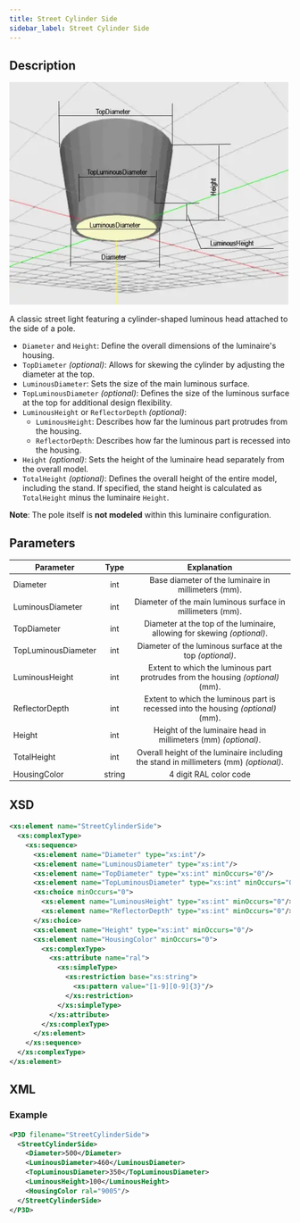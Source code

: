 ```yaml
---
title: Street Cylinder Side
sidebar_label: Street Cylinder Side
---
```


## Description

![Street Cylinder Side](/img/docs/geometry/parametric/street-cylinder-side.webp)

A classic street light featuring a cylinder-shaped luminous head attached to the side of a pole.

- `Diameter` and `Height`: Define the overall dimensions of the luminaire's housing.
- `TopDiameter` *(optional)*: Allows for skewing the cylinder by adjusting the diameter at the top.
- `LuminousDiameter`: Sets the size of the main luminous surface.
- `TopLuminousDiameter` *(optional)*: Defines the size of the luminous surface at the top for additional design flexibility.
- `LuminousHeight` or `ReflectorDepth` *(optional)*:
  - `LuminousHeight`: Describes how far the luminous part protrudes from the housing.
  - `ReflectorDepth`: Describes how far the luminous part is recessed into the housing.
- `Height` *(optional)*: Sets the height of the luminaire head separately from the overall model.
- `TotalHeight` *(optional)*: Defines the overall height of the entire model, including the stand. If specified, the stand height is calculated as `TotalHeight` minus the luminaire `Height`.

**Note**: The pole itself is **not modeled** within this luminaire configuration.

## Parameters

| Parameter           | Type   | Explanation                                                                         |
| ------------------- | :----: | :---------------------------------------------------------------------------------: |
| Diameter            | int    | Base diameter of the luminaire in millimeters (mm).                                |
| LuminousDiameter    | int    | Diameter of the main luminous surface in millimeters (mm).                         |
| TopDiameter         | int    | Diameter at the top of the luminaire, allowing for skewing *(optional)*.          |
| TopLuminousDiameter | int    | Diameter of the luminous surface at the top *(optional)*.                          |
| LuminousHeight      | int    | Extent to which the luminous part protrudes from the housing *(optional)* (mm).    |
| ReflectorDepth      | int    | Extent to which the luminous part is recessed into the housing *(optional)* (mm).  |
| Height              | int    | Height of the luminaire head in millimeters (mm) *(optional)*.                     |
| TotalHeight         | int    | Overall height of the luminaire including the stand in millimeters (mm) *(optional)*.|
| HousingColor        | string | 4 digit RAL color code                                                             |

## XSD

```xml
<xs:element name="StreetCylinderSide">
  <xs:complexType>
    <xs:sequence>
      <xs:element name="Diameter" type="xs:int"/>
      <xs:element name="LuminousDiameter" type="xs:int"/>
      <xs:element name="TopDiameter" type="xs:int" minOccurs="0"/>
      <xs:element name="TopLuminousDiameter" type="xs:int" minOccurs="0"/>
      <xs:choice minOccurs="0">
        <xs:element name="LuminousHeight" type="xs:int" minOccurs="0"/>
        <xs:element name="ReflectorDepth" type="xs:int" minOccurs="0"/>
      </xs:choice>
      <xs:element name="Height" type="xs:int" minOccurs="0"/>
      <xs:element name="HousingColor" minOccurs="0">
        <xs:complexType>
          <xs:attribute name="ral">
            <xs:simpleType>
              <xs:restriction base="xs:string">
                <xs:pattern value="[1-9][0-9]{3}"/>
              </xs:restriction>
            </xs:simpleType>
          </xs:attribute>
        </xs:complexType>
      </xs:element>
    </xs:sequence>
  </xs:complexType>
</xs:element>
```

## XML
### Example

```xml
<P3D filename="StreetCylinderSide">
  <StreetCylinderSide>
    <Diameter>500</Diameter>
    <LuminousDiameter>460</LuminousDiameter>
    <TopLuminousDiameter>350</TopLuminousDiameter>
    <LuminousHeight>100</LuminousHeight>
    <HousingColor ral="9005"/> 
  </StreetCylinderSide>
</P3D>
```